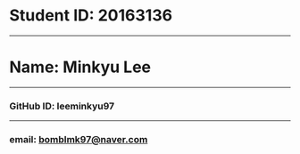 # **Student ID: 20163136**
***
# **Name: Minkyu Lee**
***
### **GitHub ID: leeminkyu97**
***
### **email: [bomblmk97@naver.com](bomblmk97@naver.com)**
